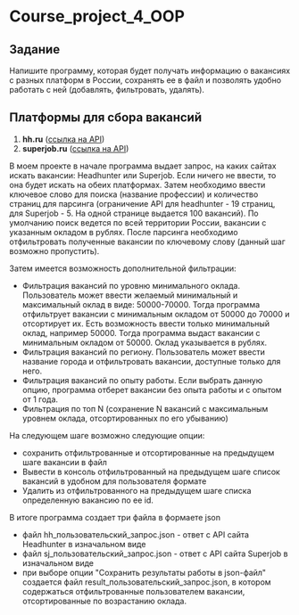 # Course_project_4_OOP
## Задание

Напишите программу, которая будет получать информацию о вакансиях с разных платформ в России, сохранять ее в файл и позволять удобно работать с ней
(добавлять, фильтровать, удалять).

## Платформы для сбора вакансий

1. **hh.ru** ([ссылка на API](https://github.com/hhru/api/blob/master/docs/general.md))
2. **superjob.ru** ([ссылка на API](https://api.superjob.ru/))

В моем проекте в начале программа выдает запрос, на каких сайтах искать вакансии: Headhunter или Superjob. Если ничего не ввести, то она будет искать на обеих платформах. Затем необходимо ввести ключевое слово для поиска (название профессии) и количество страниц для парсинга (ограничение API для headhunter - 19 страниц, для Superjob - 5. На одной странице выдается 100 вакансий). По умолчанию поиск ведется по всей территории России, вакансии с указанным окладом в рублях.
После парсинга необходимо отфильтровать полученные вакансии по ключевому слову (данный шаг возможно пропустить).

Затем имеется возможность дополнительной фильтрации:
- Фильтрация вакансий по уровню минимального оклада. Пользователь может ввести желаемый минимальный и максимальный оклад в виде: 50000-70000. Тогда программа отфильтрует вакансии с минимальным окладом от 50000 до 70000 и отсортирует их. Есть возможность ввести только минимальный оклад, например 50000. Тогда программа выдаст вакансии с минимальным окладом от 50000. Оклад указывается в рублях.
- Фильтрация вакансий по региону. Пользователь может ввести название города и отфильтровать вакансии, доступные только для него.
- Фильтрация вакансий по опыту работы. Если выбрать данную опцию, программа отберет вакансии без опыта работы и с опытом от 1 года.
- Фильтрация по топ N (сохранение N вакансий с максимальным уровнем оклада, отсортированных по его убыванию)

На следующем шаге возможно следующие опции:
- сохранить отфильтрованные и отсортированные на предыдущем шаге вакансии в файл
- Вывести в консоль отфильтрованный на предыдущем шаге список вакансий в удобном для пользователя формате
- Удалить из отфильтрованного на предыдущем шаге списка определенную вакансию по ее id.

В итоге программа создает три файла в формаете json
- файл hh_пользовательский_запрос.json - ответ с API сайта Headhunter в изначальном виде
- файл sj_пользовательский_запрос.json - ответ с API сайта Superjob в изначальном виде
- при выборе опции "Сохранить результаты работы в json-файл" создается файл result_пользовательский_запрос.json, в котором содержаться отфильтрованные пользователем вакансии, отсортированные по возрастанию оклада.
